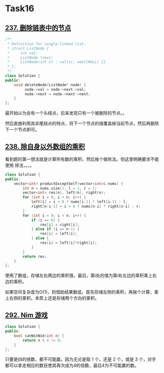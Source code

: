 # Task16

## [237. 删除链表中的节点](https://leetcode-cn.com/problems/delete-node-in-a-linked-list/)

```c++
/**
 * Definition for singly-linked list.
 * struct ListNode {
 *     int val;
 *     ListNode *next;
 *     ListNode(int x) : val(x), next(NULL) {}
 * };
 */
class Solution {
public:
    void deleteNode(ListNode* node) {
         node->val = node->next->val;
         node->next = node->next->next;
    }
};
```

最开始以为会有一个头结点，后来发现只有一个被删除的节点。。

然后直接利用其非尾结点的特点，将下一个节点的值覆盖掉当前节点，然后再删除下一个节点即可。

## [238. 除自身以外数组的乘积](https://leetcode-cn.com/problems/product-of-array-except-self/)

看到题的第一想法就是计算所有数的乘积，然后挨个做除法。但这里明确要求不能使用 除法，。，。

```c++
class Solution {
public:
    vector<int> productExceptSelf(vector<int>& nums) {
        int n = nums.size(), l = 1, r = 1;
        vector<int> res(n), left(n), right(n);
        for (int i = 0; i < n; i++) {
            left[i] = i > 0 ? nums[i-1] * left[i-1] : l;
            right[n-i-1] = i > 0 ? nums[n-i] * right[n-i] : r;
        }
        for (int i = 0; i < n; i++) {
            if (i == 0) {
                res[i] = right[i];
            } else if (i == n-1) {
                res[i] = left[i];
            } else {
                res[i] = left[i]*right[i];
            }
        }
        return res;
    }
};
```

使用了数组，存储左右两边的乘积值，最后，第i处的值为第i处左边的乘积乘上右边的乘积。

如果空间复杂度为O(1)，则借助结果数组，首先存储左侧的乘积，再挨个计算，乘上右侧的乘积。本质上还是存储两个方向的乘积。

## [292. Nim 游戏](https://leetcode-cn.com/problems/nim-game/)

```c++
class Solution {
public:
    bool canWinNim(int n) {
        return n % 4 != 0;
    }
};
```

只要是四的倍数，都不可能赢。因为无论是取 1 个，还是 2 个，或是 3 个，对手都可以拿走相应的数目使其再次成为4的倍数，最后4为不可能赢的数。